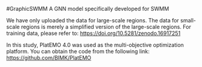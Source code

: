 #GraphicSWMM
A GNN model specifically developed for SWMM

We have only uploaded the data for large-scale regions. The data for small-scale regions is merely a simplified version of the large-scale regions.
For training data, please refer to: https://doi.org/10.5281/zenodo.16917251

In this study, PlatEMO 4.0 was used as the multi-objective optimization platform. You can obtain the code from the following link:
https://github.com/BIMK/PlatEMO

